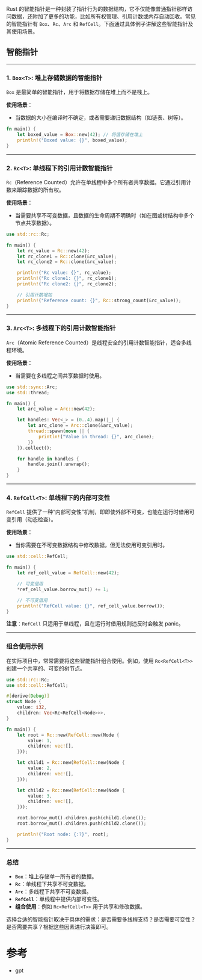 Rust 的智能指针是一种封装了指针行为的数据结构，它不仅能像普通指针那样访问数据，还附加了更多的功能，比如所有权管理、引用计数或内存自动回收。常见的智能指针有 `Box`、`Rc`、`Arc` 和 `RefCell`。下面通过具体例子讲解这些智能指针及其使用场景。

## 智能指针
---

### 1. `Box<T>`: 堆上存储数据的智能指针
`Box` 是最简单的智能指针，用于将数据存储在堆上而不是栈上。

**使用场景**：
- 当数据的大小在编译时不确定，或者需要递归数据结构（如链表、树等）。

```rust
fn main() {
    let boxed_value = Box::new(42); // 将值存储在堆上
    println!("Boxed value: {}", boxed_value);
}
```

---

### 2. `Rc<T>`: 单线程下的引用计数智能指针
`Rc`（Reference Counted）允许在单线程中多个所有者共享数据。它通过引用计数来跟踪数据的所有权。

**使用场景**：
- 当需要共享不可变数据，且数据的生命周期不明确时（如在图或树结构中多个节点共享数据）。

```rust
use std::rc::Rc;

fn main() {
    let rc_value = Rc::new(42);
    let rc_clone1 = Rc::clone(&rc_value);
    let rc_clone2 = Rc::clone(&rc_value);

    println!("Rc value: {}", rc_value);
    println!("Rc clone1: {}", rc_clone1);
    println!("Rc clone2: {}", rc_clone2);

    // 引用计数增加
    println!("Reference count: {}", Rc::strong_count(&rc_value));
}
```

---

### 3. `Arc<T>`: 多线程下的引用计数智能指针
`Arc`（Atomic Reference Counted）是线程安全的引用计数智能指针，适合多线程环境。

**使用场景**：
- 当需要在多线程之间共享数据时使用。

```rust
use std::sync::Arc;
use std::thread;

fn main() {
    let arc_value = Arc::new(42);

    let handles: Vec<_> = (0..4).map(|_| {
        let arc_clone = Arc::clone(&arc_value);
        thread::spawn(move || {
            println!("Value in thread: {}", arc_clone);
        })
    }).collect();

    for handle in handles {
        handle.join().unwrap();
    }
}
```

---

### 4. `RefCell<T>`: 单线程下的内部可变性
`RefCell` 提供了一种“内部可变性”机制，即即使外部不可变，也能在运行时借用可变引用（动态检查）。

**使用场景**：
- 当你需要在不可变数据结构中修改数据，但无法使用可变引用时。

```rust
use std::cell::RefCell;

fn main() {
    let ref_cell_value = RefCell::new(42);

    // 可变借用
    *ref_cell_value.borrow_mut() += 1;

    // 不可变借用
    println!("RefCell value: {}", ref_cell_value.borrow());
}
```

**注意**：`RefCell` 只适用于单线程，且在运行时借用规则违反时会触发 panic。

---

### 组合使用示例
在实际项目中，常常需要将这些智能指针组合使用。例如，使用 `Rc<RefCell<T>>` 创建一个共享的、可变的树节点。

```rust
use std::rc::Rc;
use std::cell::RefCell;

#[derive(Debug)]
struct Node {
    value: i32,
    children: Vec<Rc<RefCell<Node>>>,
}

fn main() {
    let root = Rc::new(RefCell::new(Node {
        value: 1,
        children: vec![],
    }));

    let child1 = Rc::new(RefCell::new(Node {
        value: 2,
        children: vec![],
    }));

    let child2 = Rc::new(RefCell::new(Node {
        value: 3,
        children: vec![],
    }));

    root.borrow_mut().children.push(child1.clone());
    root.borrow_mut().children.push(child2.clone());

    println!("Root node: {:?}", root);
}
```

---

### 总结
- **`Box`**：堆上存储单一所有者的数据。
- **`Rc`**：单线程下共享不可变数据。
- **`Arc`**：多线程下共享不可变数据。
- **`RefCell`**：单线程中提供内部可变性。
- **组合使用**：例如 `Rc<RefCell<T>>` 用于共享和修改数据。

选择合适的智能指针取决于具体的需求：是否需要多线程支持？是否需要可变性？是否需要共享？根据这些因素进行决策即可。

# 参考
- gpt
